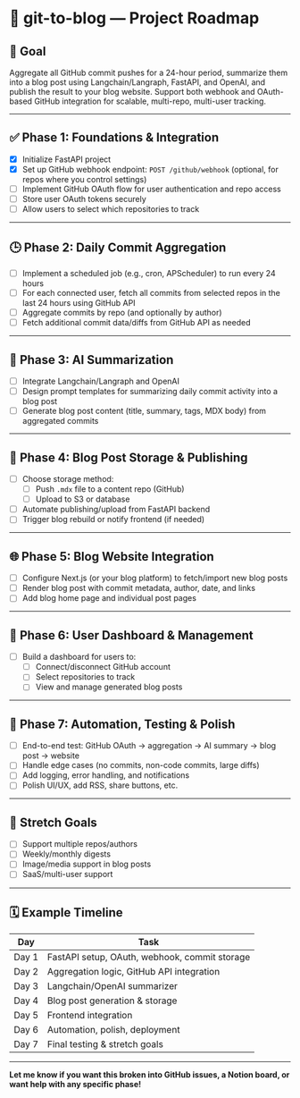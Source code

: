 # 📝 git-to-blog — Project Roadmap

## 🎯 Goal

Aggregate all GitHub commit pushes for a 24-hour period, summarize them into a blog post using Langchain/Langraph, FastAPI, and OpenAI, and publish the result to your blog website. Support both webhook and OAuth-based GitHub integration for scalable, multi-repo, multi-user tracking.

---

## ✅ Phase 1: Foundations & Integration

- [x] Initialize FastAPI project
- [x] Set up GitHub webhook endpoint: `POST /github/webhook` (optional, for repos where you control settings)
- [ ] Implement GitHub OAuth flow for user authentication and repo access
- [ ] Store user OAuth tokens securely
- [ ] Allow users to select which repositories to track

---

## 🕒 Phase 2: Daily Commit Aggregation

- [ ] Implement a scheduled job (e.g., cron, APScheduler) to run every 24 hours
- [ ] For each connected user, fetch all commits from selected repos in the last 24 hours using GitHub API
- [ ] Aggregate commits by repo (and optionally by author)
- [ ] Fetch additional commit data/diffs from GitHub API as needed

---

## 🤖 Phase 3: AI Summarization

- [ ] Integrate Langchain/Langraph and OpenAI
- [ ] Design prompt templates for summarizing daily commit activity into a blog post
- [ ] Generate blog post content (title, summary, tags, MDX body) from aggregated commits

---

## 💾 Phase 4: Blog Post Storage & Publishing

- [ ] Choose storage method:
  - [ ] Push `.mdx` file to a content repo (GitHub)
  - [ ] Upload to S3 or database
- [ ] Automate publishing/upload from FastAPI backend
- [ ] Trigger blog rebuild or notify frontend (if needed)

---

## 🌐 Phase 5: Blog Website Integration

- [ ] Configure Next.js (or your blog platform) to fetch/import new blog posts
- [ ] Render blog post with commit metadata, author, date, and links
- [ ] Add blog home page and individual post pages

---

## 👤 Phase 6: User Dashboard & Management

- [ ] Build a dashboard for users to:
  - [ ] Connect/disconnect GitHub account
  - [ ] Select repositories to track
  - [ ] View and manage generated blog posts

---

## 🚀 Phase 7: Automation, Testing & Polish

- [ ] End-to-end test: GitHub OAuth → aggregation → AI summary → blog post → website
- [ ] Handle edge cases (no commits, non-code commits, large diffs)
- [ ] Add logging, error handling, and notifications
- [ ] Polish UI/UX, add RSS, share buttons, etc.

---

## 🧠 Stretch Goals

- [ ] Support multiple repos/authors
- [ ] Weekly/monthly digests
- [ ] Image/media support in blog posts
- [ ] SaaS/multi-user support

---

## 🗓️ Example Timeline

| Day   | Task                                          |
| ----- | --------------------------------------------- |
| Day 1 | FastAPI setup, OAuth, webhook, commit storage |
| Day 2 | Aggregation logic, GitHub API integration     |
| Day 3 | Langchain/OpenAI summarizer                   |
| Day 4 | Blog post generation & storage                |
| Day 5 | Frontend integration                          |
| Day 6 | Automation, polish, deployment                |
| Day 7 | Final testing & stretch goals                 |

---

**Let me know if you want this broken into GitHub issues, a Notion board, or want help with any specific phase!**
